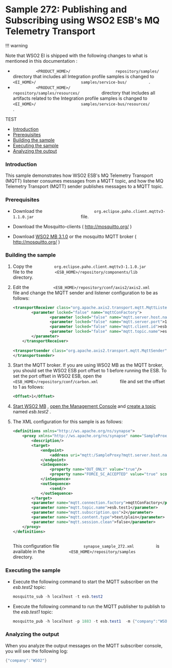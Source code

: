 # Sample 272: Publishing and Subscribing using WSO2 ESB's MQ Telemetry Transport

!!! warning

Note that WSO2 EI is shipped with the following changes to what is
mentioned in this documentation :

-   `           <PRODUCT_HOME>/          `
    `           repository/samples/          ` directory that includes
    all Integration profile samples is changed to
    `           <EI_HOME>/          `
    `           samples/service-bus/          ` .
    `                     `
-   `           <PRODUCT_HOME>/          `
    `           repository/samples/resources/          ` directory that
    includes all artifacts related to the Integration profile samples is
    changed to `           <EI_HOME>/          `
    `           samples/service-bus/resources/          ` .

TEST  

-   [Introduction](#Sample272:PublishingandSubscribingusingWSO2ESB'sMQTelemetryTransport-Introduction)
-   [Prerequisites](#Sample272:PublishingandSubscribingusingWSO2ESB'sMQTelemetryTransport-Prerequisites)
-   [Building the
    sample](#Sample272:PublishingandSubscribingusingWSO2ESB'sMQTelemetryTransport-buildingBuildingthesample)
-   [Executing the
    sample](#Sample272:PublishingandSubscribingusingWSO2ESB'sMQTelemetryTransport-Executingthesample)
-   [Analyzing the
    output](#Sample272:PublishingandSubscribingusingWSO2ESB'sMQTelemetryTransport-Analyzingtheoutput)

### Introduction

This sample demonstrates how WSO2 ESB's MQ Telemetry Transport
(MQTT) listener consumes messages from a MQTT topic, and how the MQ
Telemetry Transport (MQTT) sender publishes messages to a MQTT topic.

### Prerequisites

-   Download the
    `                       org.eclipse.paho.client.mqttv3-1.1.0.jar                     `
    file.

-   Download the Mosquitto-clients ( <http://mosquitto.org/> )

-   Download [WSO2 MB 3.1.0](http://wso2.com/products/message-broker/)
    or the mosquitto MQTT broker ( <http://mosquitto.org/> )

### Building the sample

1.  Copy the
    `          org.eclipse.paho.client.mqttv3-1.1.0.jar         ` file
    to the `          <ESB_HOME>/repository/components/lib         `
    directory.
2.  Edit the
    `           <ESB_HOME>/repository/conf/axis2/axis2.xml          `
    file and change the MQTT sender and listener configuration to be as
    follows:

    ``` xml
    <transportReceiver class="org.apache.axis2.transport.mqtt.MqttListener" name="mqtt">
            <parameter locked="false" name="mqttConFactory">
                    <parameter locked="false" name="mqtt.server.host.name">localhost</parameter>
                    <parameter locked="false" name="mqtt.server.port">1883</parameter>
                    <parameter locked="false" name="mqtt.client.id">esb.test.listener</parameter>
                    <parameter locked="false" name="mqtt.topic.name">esb.test1</parameter>
            </parameter>
        </transportReceiver>
     
    <transportsender class="org.apache.axis2.transport.mqtt.MqttSender" name="mqtt">
    </transportsender>
    ```

3.  Start the MQTT broker. If you are using WSO2 MB as the MQTT broker,
    you should set the WSO2 ESB port offset to 1 before running the ESB.
    To set the port offset in WSO2 ESB, open the
    `           <ESB_HOME>/repository/conf/carbon.xml          ` file
    and set the offset to 1 as follows:

    ``` xml
    <Offset>1</Offset>
    ```

4.  [Start WSO2
    MB](https://docs.wso2.com/display/MB310/Running+the+Product#RunningtheProduct-Startingtheserver)
    , [open the Management
    Console](https://docs.wso2.com/display/MB310/Running+the+Product#RunningtheProduct-AccessingtheManagementConsole)
    and [create a
    topic](https://docs.wso2.com/display/MB310/Managing+Topics+and+Sub+Topics#ManagingTopicsandSubTopics-AddingtopicsfromthemanagementconsoleAdd)
    named *esb.test2* .
5.  The XML configuration for this sample is as follows:

    ``` xml
    <definitions xmlns="http://ws.apache.org/ns/synapse">
        <proxy xmlns="http://ws.apache.org/ns/synapse" name="SampleProxy" transports="mqtt" startOnLoad="true" trace="disable">
            <description/>
            <target>
                <endpoint>
                    <address uri="mqtt:/SampleProxy?mqtt.server.host.name=localhost&amp;mqtt.server.port=1883&amp;mqtt.client.id=esb.test.sender&amp;mqtt.topic.name=esb.test2&amp;mqtt.subscription.qos=2&amp;mqtt.blocking.sender=true"/>
                </endpoint>
                <inSequence>
                    <property name="OUT_ONLY" value="true"/>
                    <property name="FORCE_SC_ACCEPTED" value="true" scope="axis2" type="STRING"/>
                </inSequence>
                <outSequence>
                    <send/>
                </outSequence>
            </target>
            <parameter name="mqtt.connection.factory">mqttConFactory</parameter>
            <parameter name="mqtt.topic.name">esb.test1</parameter>
            <parameter name="mqtt.subscription.qos">2</parameter>
            <parameter name="mqtt.content.type">text/plain</parameter>
            <parameter name="mqtt.session.clean">false</parameter>
        </proxy>
    </definitions>
     
    ```

    This configuration file
    `           synapse_sample_272.xml          ` is available in the
    `           <ESB_HOME>/repository/samples          ` directory.

### Executing the sample

-   Execute the following command to start the MQTT subscriber on the
    *esb.test2* topic:

    ``` java
    mosquitto_sub -h localhost -t esb.test2
    ```

-   Execute the following command to run the MQTT publisher to publish
    to the *esb.test1* topic:

    ``` java
    mosquitto_pub -h localhost -p 1883 -t esb.test1  -m {"company":"WSO2"}
    ```

### Analyzing the output

When you analyze the output messages on the MQTT subscriber console, you
will see the following log:

``` java
{"company":"WSO2"}
```
